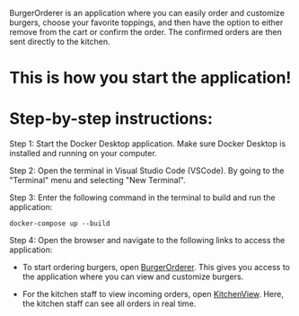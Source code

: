 BurgerOrderer is an application where you can easily order and customize burgers, choose your favorite toppings, and then have the option to either remove from the cart or confirm the order. The confirmed orders are then sent directly to the kitchen.

# This is how you start the application!

# Step-by-step instructions:
Step 1: Start the Docker Desktop application. Make sure Docker Desktop is installed and running on your computer.

Step 2: Open the terminal in Visual Studio Code (VSCode). By going to the "Terminal" menu and selecting "New Terminal".

Step 3: Enter the following command in the terminal to build and run the application:
```
docker-compose up --build
```

Step 4: Open the browser and navigate to the following links to access the application:
 - To start ordering burgers, open [BurgerOrderer](http://localhost:5000). This gives you access to the application where you can view and customize burgers.

 - For the kitchen staff to view incoming orders, open [KitchenView](http://localhost:5001). Here, the kitchen staff can see all orders in real time.